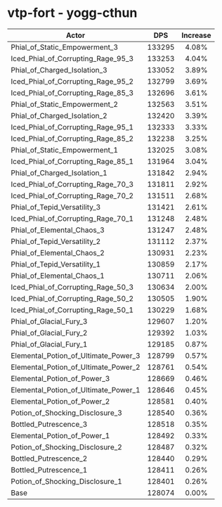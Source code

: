 # vtp-fort - yogg-cthun
| Actor | DPS | Increase |
|---|:---:|:---:|
|Phial_of_Static_Empowerment_3|133295|4.08%|
|Iced_Phial_of_Corrupting_Rage_95_3|133253|4.04%|
|Phial_of_Charged_Isolation_3|133052|3.89%|
|Iced_Phial_of_Corrupting_Rage_95_2|132799|3.69%|
|Iced_Phial_of_Corrupting_Rage_85_3|132696|3.61%|
|Phial_of_Static_Empowerment_2|132563|3.51%|
|Phial_of_Charged_Isolation_2|132420|3.39%|
|Iced_Phial_of_Corrupting_Rage_95_1|132333|3.33%|
|Iced_Phial_of_Corrupting_Rage_85_2|132238|3.25%|
|Phial_of_Static_Empowerment_1|132025|3.08%|
|Iced_Phial_of_Corrupting_Rage_85_1|131964|3.04%|
|Phial_of_Charged_Isolation_1|131842|2.94%|
|Iced_Phial_of_Corrupting_Rage_70_3|131811|2.92%|
|Iced_Phial_of_Corrupting_Rage_70_2|131511|2.68%|
|Phial_of_Tepid_Versatility_3|131421|2.61%|
|Iced_Phial_of_Corrupting_Rage_70_1|131248|2.48%|
|Phial_of_Elemental_Chaos_3|131247|2.48%|
|Phial_of_Tepid_Versatility_2|131112|2.37%|
|Phial_of_Elemental_Chaos_2|130931|2.23%|
|Phial_of_Tepid_Versatility_1|130859|2.17%|
|Phial_of_Elemental_Chaos_1|130711|2.06%|
|Iced_Phial_of_Corrupting_Rage_50_3|130634|2.00%|
|Iced_Phial_of_Corrupting_Rage_50_2|130505|1.90%|
|Iced_Phial_of_Corrupting_Rage_50_1|130229|1.68%|
|Phial_of_Glacial_Fury_3|129607|1.20%|
|Phial_of_Glacial_Fury_2|129392|1.03%|
|Phial_of_Glacial_Fury_1|129185|0.87%|
|Elemental_Potion_of_Ultimate_Power_3|128799|0.57%|
|Elemental_Potion_of_Ultimate_Power_2|128761|0.54%|
|Elemental_Potion_of_Power_3|128669|0.46%|
|Elemental_Potion_of_Ultimate_Power_1|128646|0.45%|
|Elemental_Potion_of_Power_2|128581|0.40%|
|Potion_of_Shocking_Disclosure_3|128540|0.36%|
|Bottled_Putrescence_3|128518|0.35%|
|Elemental_Potion_of_Power_1|128492|0.33%|
|Potion_of_Shocking_Disclosure_2|128487|0.32%|
|Bottled_Putrescence_2|128440|0.29%|
|Bottled_Putrescence_1|128411|0.26%|
|Potion_of_Shocking_Disclosure_1|128401|0.26%|
|Base|128074|0.00%|
